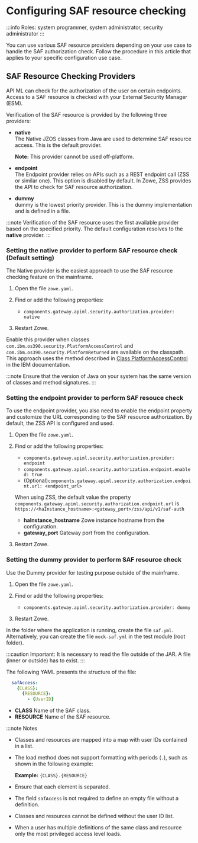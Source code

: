 # Configuring SAF resource checking 

:::info Roles: system programmer, system administrator, security administrator
:::

You can use various SAF resource providers depending on your use case to handle the SAF authorization check. Follow the procedure in this article that applies to your specific configuration use case. 

## SAF Resource Checking Providers 

API ML can check for the authorization of the user on certain endpoints. Access to a SAF resource is checked with your External Security Manager (ESM).

Verification of the SAF resource is provided by the following three providers:

- **native**  
  The Native JZOS classes from Java are used to determine SAF resource access. This is the default provider.

  **Note:** This provider cannot be used off-platform.

- **endpoint**  
The Endpoint provider relies on APIs such as a REST endpoint call (ZSS or similar one). This option is disabled by default. In Zowe, ZSS provides the API to check for SAF resource authorization.

- **dummy**  
dummy is the lowest priority provider. This is the dummy implementation and is defined in a file.

:::note
Verification of the SAF resource uses the first available provider based on the specified priority. The default configuration resolves to the **native** provider. 
:::

### Setting the native provider to perform SAF resource check (Default setting) 

The Native provider is the easiest approach to use the SAF resource checking feature on the mainframe.

1. Open the file `zowe.yaml`.
2. Find or add the following properties:
    - `components.gateway.apiml.security.authorization.provider: native`

3. Restart Zowe.

Enable this provider when classes `com.ibm.os390.security.PlatformAccessControl` and `com.ibm.os390.security.PlatformReturned`
are available on the classpath. This approach uses the method described in [Class PlatformAccessControl](https://www.ibm.com/support/knowledgecenter/SSYKE2_8.0.0/com.ibm.java.zsecurity.api.80.doc/com.ibm.os390.security/com/ibm/os390/security/PlatformAccessControl.html?view=kc#checkPermission-java.lang.String-java.lang.String-java.lang.String-int-) in the IBM documentation.

:::note
Ensure that the version of Java on your system has the same version of classes and method signatures.
:::

### Setting the endpoint provider to perform SAF resouce check

To use the endpoint provider, you also need to enable the endpoint property and customize the URL corresponding to the SAF resource authorization. By default, the ZSS API is configured and used.

1. Open the file `zowe.yaml`.
2. Find or add the following properties:
   - `components.gateway.apiml.security.authorization.provider: endpoint` 
   - `components.gateway.apiml.security.authorization.endpoint.enabled: true`
   - (Optional)`components.gateway.apiml.security.authorization.endpoint.url: <endpoint_url>`
  
   When using ZSS, the default value the property
   `components.gateway.apiml.security.authorization.endpoint.url` is `https://<haInstance_hostname>:<gateway_port>/zss/api/v1/saf-auth`

   - **haInstance_hostname**
     Zowe instance hostname from the configuration.
   - **gateway_port**
     Gateway port from the configuration.
   
3. Restart Zowe.

###  Setting the dummy provider to perform SAF resource check

Use the Dummy provider for testing purpose outside of the mainframe.

1. Open the file `zowe.yaml`.
2. Find or add the following properties:
    - `components.gateway.apiml.security.authorization.provider: dummy`

3. Restart Zowe.

In the folder where the application is running, create the file `saf.yml`. Alternatively, you can  create the file `mock-saf.yml` in the
test module (root folder). 

:::caution Important:
It is necessary to read the file outside of the JAR. A file (inner or outside) has to exist.
:::

The following YAML presents the structure of the file:

```yaml
  safAccess:
    {CLASS}:
      {RESOURCE}:
        - {UserID}
```

- **CLASS**
  Name of the SAF class.
- **RESOURCE**
  Name of the SAF resource.

:::note Notes
- Classes and resources are mapped into a map with user IDs contained in a list.
- The load method does not support formatting with periods (`.`), such as shown in the following example:  
  
  **Example:** `{CLASS}.{RESOURCE}`
- Ensure that each element is separated.
- The field `safAccess` is not required to define an empty file without a definition.
- Classes and resources cannot be defined without the user ID list.
- When a user has multiple definitions of the same class and resource only the most privileged access level loads.


